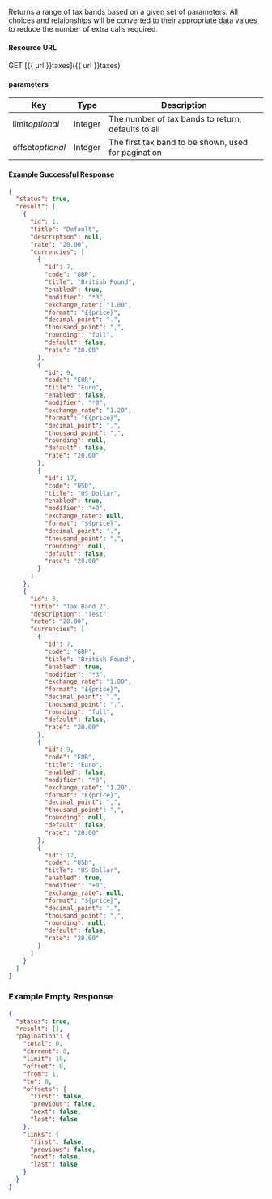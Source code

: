 <!--
@title Get multiple tax bands by criteria
@author Moltin Ltd
@description Gets an array of tax bands
@order 11.6

@sidebar 1
@family Tax
@rate No
@auth Yes
@format JSON
@http GET
@version beta
-->
Returns a range of tax bands based on a given set of parameters. All choices and relaionships will be converted to their appropriate data values to reduce the number of extra calls required.


#### Resource URL
GET [{{ url }}taxes]({{ url }}taxes)


#### parameters
Key | Type | Description
--- | ---- | -----------
limit*optional* | Integer | The number of tax bands to return, defaults to all
offset*optional* | Integer | The first tax band to be shown, used for pagination

<!--code-->
#### Example Successful Response
``` json
{
  "status": true,
  "result": [
    {
      "id": 1,
      "title": "Default",
      "description": null,
      "rate": "20.00",
      "currencies": [
        {
          "id": 7,
          "code": "GBP",
          "title": "British Pound",
          "enabled": true,
          "modifier": "*3",
          "exchange_rate": "1.00",
          "format": "£{price}",
          "decimal_point": ".",
          "thousand_point": ",",
          "rounding": "full",
          "default": false,
          "rate": "20.00"
        },
        {
          "id": 9,
          "code": "EUR",
          "title": "Euro",
          "enabled": false,
          "modifier": "*0",
          "exchange_rate": "1.20",
          "format": "€{price}",
          "decimal_point": ",",
          "thousand_point": ",",
          "rounding": null,
          "default": false,
          "rate": "20.00"
        },
        {
          "id": 17,
          "code": "USD",
          "title": "US Dollar",
          "enabled": true,
          "modifier": "+0",
          "exchange_rate": null,
          "format": "${price}",
          "decimal_point": ".",
          "thousand_point": ",",
          "rounding": null,
          "default": false,
          "rate": "20.00"
        }
      ]
    },
    {
      "id": 3,
      "title": "Tax Band 2",
      "description": "Test",
      "rate": "20.00",
      "currencies": [
        {
          "id": 7,
          "code": "GBP",
          "title": "British Pound",
          "enabled": true,
          "modifier": "*3",
          "exchange_rate": "1.00",
          "format": "£{price}",
          "decimal_point": ".",
          "thousand_point": ",",
          "rounding": "full",
          "default": false,
          "rate": "20.00"
        },
        {
          "id": 9,
          "code": "EUR",
          "title": "Euro",
          "enabled": false,
          "modifier": "*0",
          "exchange_rate": "1.20",
          "format": "€{price}",
          "decimal_point": ",",
          "thousand_point": ",",
          "rounding": null,
          "default": false,
          "rate": "20.00"
        },
        {
          "id": 17,
          "code": "USD",
          "title": "US Dollar",
          "enabled": true,
          "modifier": "+0",
          "exchange_rate": null,
          "format": "${price}",
          "decimal_point": ".",
          "thousand_point": ",",
          "rounding": null,
          "default": false,
          "rate": "20.00"
        }
      ]
    }
  ]
}
```


### Example Empty Response
``` json
{
  "status": true,
  "result": [],
  "pagination": {
    "total": 0,
    "current": 0,
    "limit": 10,
    "offset": 0,
    "from": 1,
    "to": 0,
    "offsets": {
      "first": false,
      "previous": false,
      "next": false,
      "last": false
    },
    "links": {
      "first": false,
      "previous": false,
      "next": false,
      "last": false
    }
  }
}
```
<!--/code-->